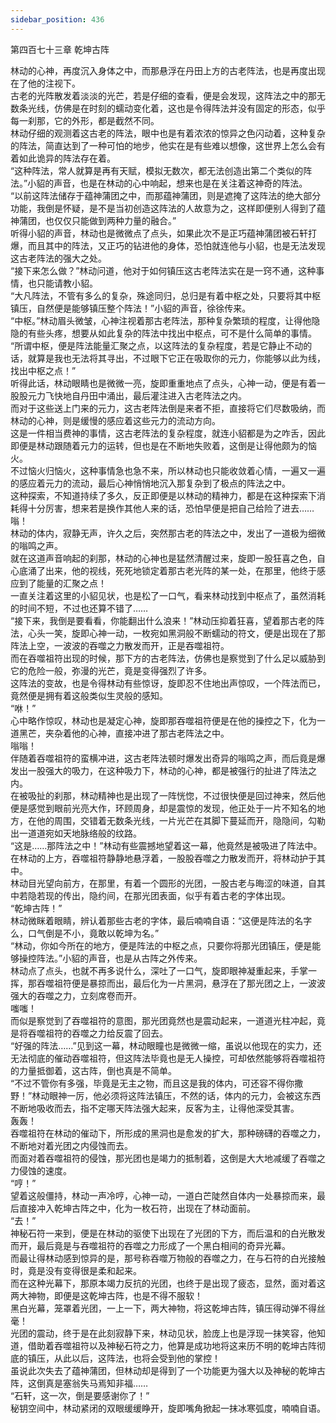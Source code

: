 ```yaml
---
sidebar_position: 436
---
```

 第四百七十三章 乾坤古阵


林动的心神，再度沉入身体之中，而那悬浮在丹田上方的古老阵法，也是再度出现在了他的注视下。  
古老的光阵散发着淡淡的光芒，若是仔细的查看，便是会发现，这阵法之中的那无数条光线，仿佛是在时刻的蠕动变化着，这也是令得阵法并没有固定的形态，似乎每一刹那，它的外形，都是截然不同。  
林动仔细的观测着这古老的阵法，眼中也是有着浓浓的惊异之色闪动着，这种复杂的阵法，简直达到了一种可怕的地步，他实在是有些难以想像，这世界上怎么会有着如此诡异的阵法存在着。  
“这种阵法，常人就算是再有天赋，模拟无数次，都无法创造出第二个类似的阵法。”小貂的声音，也是在林动的心中响起，想来也是在关注着这神奇的阵法。  
“以前这阵法储存于蕴神蒲团之中，而那蕴神蒲团，则是遮掩了这阵法的绝大部分功能，我倒是怀疑，是不是当初创造这阵法的人故意为之，这样即便别人得到了蕴神蒲团，也仅仅只能做到两种力量的融合。”  
听得小貂的声音，林动也是微微点了点头，如果此次不是正巧蕴神蒲团被石轩打爆，而且其中的阵法，又正巧的钻进他的身体，恐怕就连他与小貂，也是无法发现这古老阵法的强大之处。  
“接下来怎么做？”林动问道，他对于如何镇压这古老阵法实在是一窍不通，这种事情，也只能请教小貂。  
“大凡阵法，不管有多么的复杂，殊途同归，总归是有着中枢之处，只要将其中枢镇压，自然便是能够镇压整个阵法！”小貂的声音，徐徐传来。  
“中枢。”林动眉头微皱，心神注视着那古老阵法，那种复杂繁琐的程度，让得他隐隐的有些头疼，想要从如此复杂的阵法中找出中枢点，可不是什么简单的事情。  
“所谓中枢，便是阵法能量汇聚之点，以这阵法的复杂程度，若是它静止不动的话，就算是我也无法将其寻出，不过眼下它正在吸取你的元力，你能够以此为线，找出中枢之点！”  
听得此话，林动眼睛也是微微一亮，旋即重重地点了点头，心神一动，便是有着一股股元力飞快地自丹田中涌出，最后灌注进入古老阵法之内。  
而对于这些送上门来的元力，这古老阵法倒是来者不拒，直接将它们尽数吸纳，而林动的心神，则是缓慢的感应着这些元力的流动方向。  
这是一件相当费神的事情，这古老阵法的复杂程度，就连小貂都是为之咋舌，因此即便是林动跟随着元力的运转，但也是在不断地失败着，这倒是让得他颇为的恼火。  
不过恼火归恼火，这种事情急也急不来，所以林动也只能收敛着心情，一遍又一遍的感应着元力的流动，最后心神悄悄地沉入那复杂到了极点的阵法之中。  
这种探索，不知道持续了多久，反正即便是以林动的精神力，都是在这种探索下消耗得十分厉害，想来若是换作其他人来的话，恐怕早便是把自己给险了进去……  
嗡！  
林动的体内，寂静无声，许久之后，突然那古老的阵法之中，发出了一道极为细微的嗡鸣之声。  
就在这道声音响起的刹那，林动的心神也是猛然清醒过来，旋即一股狂喜之色，自心底涌了出来，他的视线，死死地锁定着那古老光阵的某一处，在那里，他终于感应到了能量的汇聚之点！  
一直关注着这里的小貂见状，也是松了一口气，看来林动找到中枢点了，虽然消耗的时间不短，不过也还算不错了……  
“接下来，我倒是要看看，你能翻出什么浪来！”林动压抑着狂喜，望着那古老的阵法，心头一笑，旋即心神一动，一枚宛如黑洞般不断蠕动的符文，便是出现在了那阵法上空，一波波的吞噬之力散发而开，正是吞噬祖符。  
而在吞噬祖符出现的时候，那下方的古老阵法，仿佛也是察觉到了什么足以威胁到它的危险一般，弥漫的光芒，竟是变得强烈了许多。  
这阵法的变故，也是令得林动有些惊讶，旋即忍不住地出声惊叹，一个阵法而已，竟然便是拥有着这般类似生灵般的感知。  
“咻！”  
心中略作惊叹，林动也是凝定心神，旋即那吞噬祖符便是在他的操控之下，化为一道黑芒，夹杂着他的心神，直接冲进了那古老阵法之中。  
嗡嗡！  
伴随着吞噬祖符的蛮横冲进，这古老阵法顿时爆发出奇异的嗡鸣之声，而后竟是爆发出一股强大的吸力，在这种吸力下，林动的心神，都是被强行的扯进了阵法之内。  
在被吸扯的刹那，林动精神也是出现了一阵恍惚，不过很快便是回过神来，然后他便是感觉到眼前光亮大作，环顾周身，却是震惊的发现，他正处于一片不知名的地方，在他的周围，交错着无数条光线，一片光芒在其脚下蔓延而开，隐隐间，勾勒出一道道宛如天地脉络般的纹路。  
“这是……那阵法之中！”林动有些震撼地望着这一幕，他竟然是被吸进了阵法中。  
在林动的上方，吞噬祖符静静地悬浮着，一股股吞噬之力散发而开，将林动护于其中。  
林动目光望向前方，在那里，有着一个圆形的光团，一股古老与晦涩的味道，自其中若隐若现的传出，隐约间，在那光团表面，似乎有着古老的字体出现。  
“乾坤古阵！”  
林动微眯着眼睛，辨认着那些古老的字体，最后喃喃自语：“这便是阵法的名字么，口气倒是不小，竟敢以乾坤为名。”  
“林动，你如今所在的地方，便是阵法的中枢之点，只要你将那光团镇压，便是能够操控阵法。”小貂的声音，也是从古阵之外传来。  
林动点了点头，也就不再多说什么，深吐了一口气，旋即眼神凝重起来，手掌一挥，那吞噬祖符便是暴掠而出，最后化为一片黑洞，悬浮在了那光团之上，一波波强大的吞噬之力，立刻席卷而开。  
嗤嗤！  
而似是察觉到了吞噬祖符的意图，那光团竟然也是震动起来，一道道光柱冲起，竟是将吞噬祖符的吞噬之力给反震了回去。  
“好强的阵法……”见到这一幕，林动眼瞳也是微微一缩，虽说以他现在的实力，还无法彻底的催动吞噬祖符，但这阵法毕竟也是无人操控，可却依然能够将吞噬祖符的力量抵御着，这古阵，倒也真是不简单。  
“不过不管你有多强，毕竟是无主之物，而且这是我的体内，可还容不得你撒野！”林动眼神一厉，他必须将这阵法镇压，不然的话，体内的元力，会被这东西不断地吸收而去，指不定哪天阵法强大起来，反客为主，让得他深受其害。  
轰轰！  
吞噬祖符在林动的催动下，所形成的黑洞也是愈发的扩大，那种磅礴的吞噬之力，不断地对着光团之内侵蚀而去。  
而面对着吞噬祖符的侵蚀，那光团也是竭力的抵制着，这倒是大大地减缓了吞噬之力侵蚀的速度。  
“哼！”  
望着这般僵持，林动一声冷哼，心神一动，一道白芒陡然自体内一处暴掠而来，最后直接冲入乾坤古阵之中，化为一枚石符，出现在了林动面前。  
“去！”  
神秘石符一来到，便是在林动的驱使下出现在了光团的下方，而后温和的白光散发而开，最后竟是与吞噬祖符的吞噬之力形成了一个黑白相间的奇异光幕。  
而最让得林动感到惊异的是，那号称吞噬万物般的吞噬之力，在与石符的白光接触时，竟是没有变得很是柔和起来。  
而在这种光幕下，那原本竭力反抗的光团，也终于是出现了疲态，显然，面对着这两大神物，即便是这乾坤古阵，也是不得不服软！  
黑白光幕，笼罩着光团，一上一下，两大神物，将这乾坤古阵，镇压得动弹不得丝毫！  
光团的震动，终于是在此刻寂静下来，林动见状，脸庞上也是浮现一抹笑容，他知道，借助着吞噬祖符以及神秘石符之力，他算是成功地将这来历不明的乾坤古阵彻底的镇压，从此以后，这阵法，也将会受到他的掌控！  
虽说此次失去了蕴神蒲团，但林动却是得到了一个功能更为强大以及神秘的乾坤古阵，这倒真是塞翁失马焉知非福……  
“石轩，这一次，倒是要感谢你了！”  
秘钥空间中，林动紧闭的双眼缓缓睁开，旋即嘴角掀起一抹冰寒弧度，喃喃自语。  
  
  
